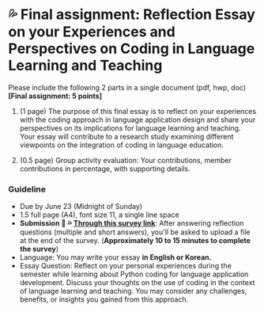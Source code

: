 # 💦 Final assignment: Reflection Essay on your Experiences and Perspectives on Coding in Language Learning and Teaching

Please include the following 2 parts in a single document (pdf, hwp, doc) **[Final assignment: 5 points]**

1. (1 page) The purpose of this final essay is to reflect on your experiences with the coding approach in language application design and share your perspectives on its implications for language learning and teaching. Your essay will contribute to a research study examining different viewpoints on the integration of coding in language education.

2. (0.5 page) Group activity evaluation: Your contributions, member contributions in percentage, with supporting details.

### Guideline

+ Due by June 23 (Midnight of Sunday)
+ 1.5 full page (A4), font size 11, a single line space
+ **Submission 📌 💦 [Through this survey link](https://forms.gle/XsgJjek7ucQMwBTt6)**: After answering reflection questions (multiple and short answers), you'll be asked to upload a file at the end of the survey. (**Approximately 10 to 15 minutes to complete the survey**)
+ Language: You may write your essay **in English or Korean.**
+ Essay Question: Reflect on your personal experiences during the semester while learning about Python coding for language application development. Discuss your thoughts on the use of coding in the context of language learning and teaching. You may consider any challenges, benefits, or insights you gained from this approach.
